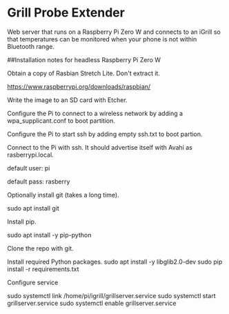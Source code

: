 # Grill Probe Extender

Web server that runs on a Raspberry Pi Zero W and connects to an iGrill so that
temperatures can be monitored when your phone is not within Bluetooth range.

##Installation notes for headless Raspberry Pi Zero W

Obtain a copy of Rasbian Stretch Lite. Don't extract it.

https://www.raspberrypi.org/downloads/raspbian/

Write the image to an SD card with Etcher.

Configure the Pi to connect to a wireless network by adding a wpa_supplicant.conf to boot partition.

Configure the Pi to start ssh by adding empty ssh.txt to boot partion.

Connect to the Pi with ssh. It should advertise itself with Avahi as rasberrypi.local.

default user: pi

default pass: rasberry

Optionally install git (takes a long time).

sudo apt install git

Install pip.

sudo apt install -y pip-python

Clone the repo with git.

Install required Python packages.
sudo apt install -y libglib2.0-dev
sudo pip install -r requirements.txt

Configure service

sudo systemctl link /home/pi/igrill/grillserver.service
sudo systemctl start grillserver.service
sudo systemctl enable grillserver.service





